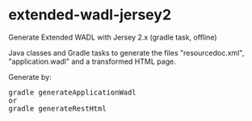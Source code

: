 # extended-wadl-jersey2
Generate Extended WADL with Jersey 2.x (gradle task, offline)

Java classes and Gradle tasks to generate the files "resourcedoc.xml", "application.wadl" and a transformed HTML page.

Generate by:
<pre>
gradle generateApplicationWadl
or
gradle generateRestHtml
</pre>
